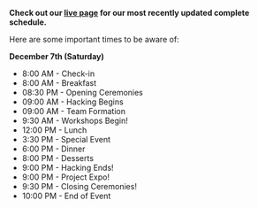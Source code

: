 **Check out our  [live page](https://live.hackcu.org/) for our most recently updated complete schedule.**


Here are some important times to be aware of:

**December 7th (Saturday)**

- 8:00 AM - Check-in
- 8:00 AM - Breakfast
- 08:30 PM - Opening Ceremonies
- 09:00 AM - Hacking Begins
- 09:00 AM - Team Formation 
- 9:30 AM - Workshops Begin!
- 12:00 PM - Lunch 
- 3:30 PM - Special Event
- 6:00 PM - Dinner
- 8:00 PM - Desserts
- 9:00 PM - Hacking Ends!
- 9:00 PM - Project Expo!
- 9:30 PM - Closing Ceremonies! 
- 10:00 PM - End of Event 

